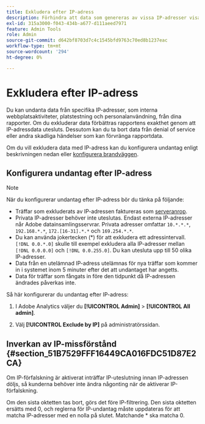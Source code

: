 ```yaml
---
title: Exkludera efter IP-adress
description: Förhindra att data som genereras av vissa IP-adresser visas i rapporter.
exl-id: 315a3000-f043-434b-a677-d111aeed7971
feature: Admin Tools
role: Admin
source-git-commit: d642bf8703d7c4c1545bfd9763c70ed8b1237eac
workflow-type: tm+mt
source-wordcount: '294'
ht-degree: 0%

---
```


# Exkludera efter IP-adress

Du kan undanta data från specifika IP-adresser, som interna webbplatsaktiviteter, platstestning och personalanvändning, från dina rapporter. Om du exkluderar data förbättras rapportens exakthet genom att IP-adressdata utesluts. Dessutom kan du ta bort data från denial of service eller andra skadliga händelser som kan förvränga rapportdata.

Om du vill exkludera data med IP-adress kan du konfigurera undantag enligt beskrivningen nedan eller [konfigurera brandväggen](/help/technotes/ip-addresses.md).

## Konfigurera undantag efter IP-adress

>[!NOTE]
>
>När du konfigurerar undantag efter IP-adress bör du tänka på följande:
>
>* Träffar som exkluderats av IP-adressen faktureras som [serveranrop](https://experienceleague.adobe.com/docs/analytics/technotes/terms.html).
>* Privata IP-adresser behöver inte uteslutas. Endast externa IP-adresser når Adobe datainsamlingsservrar. Privata adresser omfattar `10.*.*.*`, `192.168.*.*`, `172.[16-31].*.*` och `169.254.*.*`.
>* Du kan använda jokertecken (&#42;) för att exkludera ett adressintervall. `[!DNL 0.0.*.0]` skulle till exempel exkludera alla IP-adresser mellan `[!DNL 0.0.0.0]` och `[!DNL 0.0.255.0]`. Du kan utesluta upp till 50 olika IP-adresser.
>* Data från en utelämnad IP-adress utelämnas för nya träffar som kommer in i systemet inom 5 minuter efter det att undantaget har angetts.
>* Data för träffar som fångats in före den tidpunkt då IP-adressen ändrades påverkas inte.
>

Så här konfigurerar du undantag efter IP-adress:

1. I Adobe Analytics väljer du **[!UICONTROL Admin]** > **[!UICONTROL All admin]**.

1. Välj **[!UICONTROL Exclude by IP]** på administratörssidan.




## Inverkan av IP-missförstånd {#section_51B7529FFF16449CA016FDC51D87E2CA}

Om IP-förfalskning är aktiverat inträffar IP-uteslutning innan IP-adressen döljs, så kunderna behöver inte ändra någonting när de aktiverar IP-förfalskning.

Om den sista oktetten tas bort, görs det före IP-filtrering. Den sista oktetten ersätts med 0, och reglerna för IP-undantag måste uppdateras för att matcha IP-adresser med en nolla på slutet. Matchande &#42; ska matcha 0.
